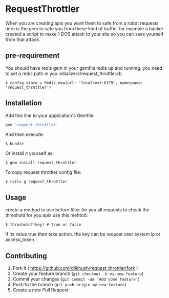 # RequestThrottler

When you are creating apis you want them to safe from a robot requests
here is the gem to safe you from these kind of traffic. for example a hacker
created a script to make 1 DOS attack to your site so you can save yourself 
from that attack.

## pre-requirement

You should have redis gem in your gemfile redis up and running.
you need to set a redis path in you initializers/request_throttler.rb

    $ config.store = Redis.new(url: 'localhost:6379', namespace: 'request_throttler')

## Installation

Add this line to your application's Gemfile:

```ruby
gem 'request_throttler'
```

And then execute:

    $ bundle

Or install it yourself as:

    $ gem install request_throttler
To copy request throttler config file:

    $ rails g request_throttler

## Usage

create a method to use before filter for you all requests
to check the threshold for you apis use this mehtod:

    $ threshold?(key) # true or false

If its value true then take action. the key can be request user system ip or access_token


## Contributing

1. Fork it ( https://github.com/dilkhush/request_throttler/fork )
2. Create your feature branch (`git checkout -b my-new-feature`)
3. Commit your changes (`git commit -am 'Add some feature'`)
4. Push to the branch (`git push origin my-new-feature`)
5. Create a new Pull Request
